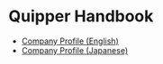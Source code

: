 # Quipper Handbook

- [Company Profile (English)](./company-profile-en.md)
- [Company Profile (Japanese)](./company-profile-ja.md)
